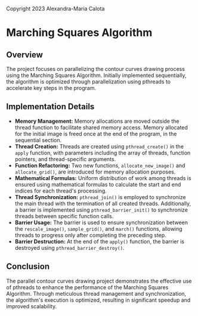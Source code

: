 Copyright 2023 Alexandra-Maria Calota
# Marching Squares Algorithm

## Overview

The project focuses on parallelizing the contour curves drawing process using the Marching Squares Algorithm. Initially implemented sequentially, the algorithm is optimized through parallelization using pthreads to accelerate key steps in the program.

## Implementation Details

- **Memory Management:** Memory allocations are moved outside the thread function to facilitate shared memory access. Memory allocated for the initial image is freed once at the end of the program, in the sequential section.
- **Thread Creation:** Threads are created using `pthread_create()` in the `apply` function, with parameters including the array of threads, function pointers, and thread-specific arguments.
- **Function Refactoring:** Two new functions, `allocate_new_image()` and `allocate_grid()`, are introduced for memory allocation purposes.
- **Mathematical Formulas:** Uniform distribution of work among threads is ensured using mathematical formulas to calculate the start and end indices for each thread's processing.
- **Thread Synchronization:** `pthread_join()` is employed to synchronize the main thread with the termination of all created threads. Additionally, a barrier is implemented using `pthread_barrier_init()` to synchronize threads between specific function calls.
- **Barrier Usage:** The barrier is used to ensure synchronization between the `rescale_image()`, `sample_grid()`, and `march()` functions, allowing threads to progress only after completing the preceding step.
- **Barrier Destruction:** At the end of the `apply()` function, the barrier is destroyed using `pthread_barrier_destroy()`.

## Conclusion

The parallel contour curves drawing project demonstrates the effective use of pthreads to enhance the performance of the Marching Squares Algorithm. Through meticulous thread management and synchronization, the algorithm's execution is optimized, resulting in significant speedup and improved scalability.